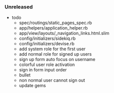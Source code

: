 ### Unreleased
  * todo
    * spec/routings/static_pages_spec.rb
    * app/helpers/application_helper.rb
    * app/view/layouts/_navigation_links.html.slim
    * config/initializers/sidekiq.rb
    * config/initializers/devise.rb
    * add system role for the first user
    * add normal role for signed up users
    * sign up form auto focus on username
    * colorful user role activation
    * sign in form input order
    * bullet
    * non normal user cannot sign out
    * update gems

